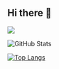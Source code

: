 ## Hi there 👋


![](https://github-profile-summary-cards.vercel.app/api/cards/profile-details?username=Yoichiro-Hori&theme=vue)

![GitHub Stats](https://github-readme-stats.vercel.app/api?username=Yoichiro-Hori&show_icons=true)

[![Top Langs](https://github-readme-stats.vercel.app/api/top-langs/?username=Yoichiro-Hori)](https://github.com/anuraghazra/github-readme-stats)
